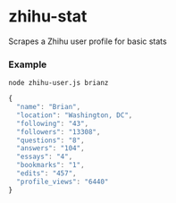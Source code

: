 zhihu-stat
==========

Scrapes a Zhihu user profile for basic stats

### Example
`node zhihu-user.js brianz`

```Javascript
{
  "name": "Brian",
  "location": "Washington, DC",
  "following": "43",
  "followers": "13308",
  "questions": "8",
  "answers": "104",
  "essays": "4",
  "bookmarks": "1",
  "edits": "457",
  "profile_views": "6440"
}
```

